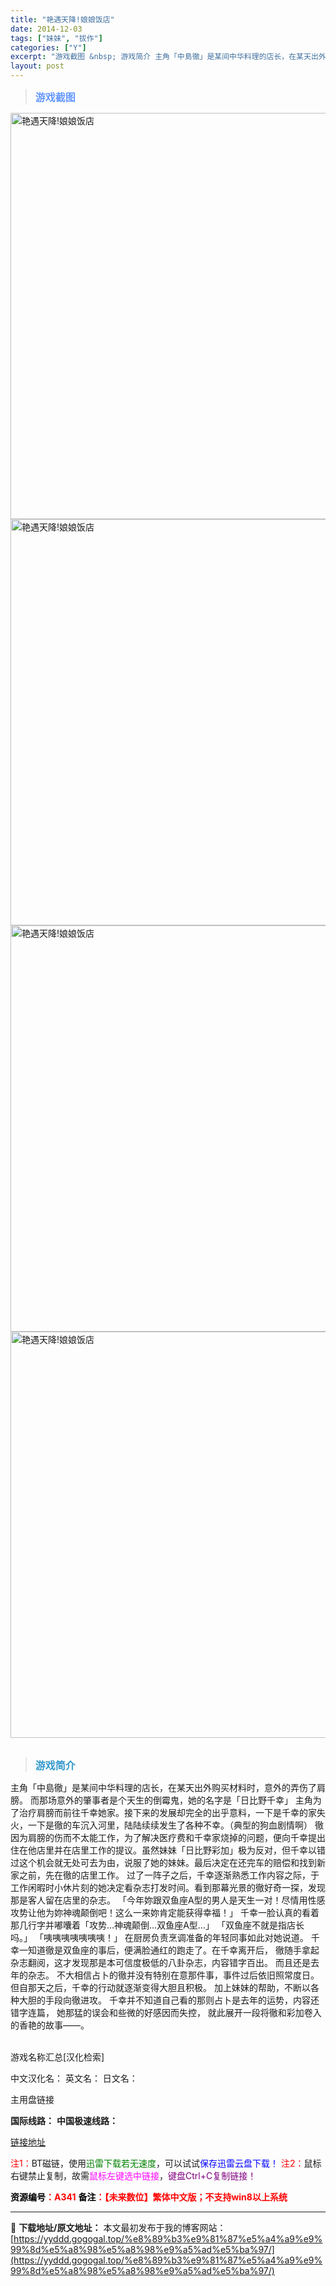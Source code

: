 ```yaml
---
title: "艳遇天降!娘娘饭店"
date: 2014-12-03
tags: ["妹妹", "拔作"]
categories: ["Y"]
excerpt: "游戏截图 &nbsp; 游戏简介 主角「中島徹」是某间中华料理的店长，在某天出外购买材料时，意外的弄伤了肩膀。 而那场意外的肇事者是个天生的倒霉鬼，她的名字是「日比野千幸」 主角为了治疗肩膀而前往千幸她家。接下来的发展却完全的出乎意料，一下是千幸的家失火，一下是徹的车沉入河里，陆陆续续发生了各种不幸&hellip;"
layout: post
---
```


<div>
<blockquote><b><span style="font-size: 12pt; color: #6699ff;">游戏截图</span></b></blockquote>
<div><img title="点击放大" src="https://yyddd.gogogal.top/wp-content/uploads/2025/04/20250430_681202991b28d.webp" alt="艳遇天降!娘娘饭店" width="650" /></div>
<div><img title="点击放大" src="https://yyddd.gogogal.top/wp-content/uploads/2025/04/20250430_6812029aab04a.webp" alt="艳遇天降!娘娘饭店" width="650" /></div>
<div><img title="点击放大" src="https://yyddd.gogogal.top/wp-content/uploads/2025/04/20250430_6812029c52cbd.webp" alt="艳遇天降!娘娘饭店" width="650" /></div>
<div><img title="点击放大" src="https://yyddd.gogogal.top/wp-content/uploads/2025/04/20250430_6812029d837e7.webp" alt="艳遇天降!娘娘饭店" width="650" /></div>
&nbsp;
<blockquote><b><span style="font-size: 12pt; color: #3399cc;">游戏简介</span></b></blockquote>
<div>主角「中島徹」是某间中华料理的店长，在某天出外购买材料时，意外的弄伤了肩膀。
而那场意外的肇事者是个天生的倒霉鬼，她的名字是「日比野千幸」
主角为了治疗肩膀而前往千幸她家。接下来的发展却完全的出乎意料，一下是千幸的家失火，一下是徹的车沉入河里，陆陆续续发生了各种不幸。（典型的狗血剧情啊）
徹因为肩膀的伤而不太能工作，为了解决医疗费和千幸家烧掉的问题，便向千幸提出住在他店里并在店里工作的提议。虽然妹妹「日比野彩加」极为反对，但千幸以错过这个机会就无处可去为由，说服了她的妹妹。最后决定在还完车的赔偿和找到新家之前，先在徹的店里工作。
过了一阵子之后，千幸逐渐熟悉工作内容之际，于工作闲暇时小休片刻的她决定看杂志打发时间。看到那幕光景的徹好奇一探，发现那是客人留在店里的杂志。
「今年妳跟双鱼座A型的男人是天生一对！尽情用性感攻势让他为妳神魂颠倒吧！这么一来妳肯定能获得幸福！」
千幸一脸认真的看着那几行字并嘟囔着「攻势…神魂颠倒…双鱼座A型…」
「双鱼座不就是指店长吗。」
「咦咦咦咦咦咦咦！」
在厨房负责烹调准备的年轻同事如此对她说道。
千幸一知道徹是双鱼座的事后，便满脸通红的跑走了。在千幸离开后，
徹随手拿起杂志翻阅，这才发现那是本可信度极低的八卦杂志，内容错字百出。
而且还是去年的杂志。
不大相信占卜的徹并没有特别在意那件事，事件过后依旧照常度日。
但自那天之后，千幸的行动就逐渐变得大胆且积极。
加上妹妹的帮助，不断以各种大胆的手段向徹进攻。
千幸并不知道自己看的那则占卜是去年的运势，内容还错字连篇，
她那猛的误会和些微的好感因而失控，
就此展开一段将徹和彩加卷入的香艳的故事——。</div>
&nbsp;

游戏名称汇总[汉化检索]

中文汉化名：
英文名：
日文名：
</div>
<div class="panel panel-primary">
<div class="panel-heading">主用盘链接</div>
<div class="panel-body">

<b>国际线路：</b>
<b>中国极速线路：</b>

<!--wechatfans start-->

<a href="https://pan.xunlei.com/s/VOSc43OAyHczbpJmmbdK-0pkA1?pwd=rxgd#">链接地址</a>

<!--wechatfans end-->
<span style="color: #ff0000;">注1：</span>BT磁链，使用<span style="color: #008000;">迅雷下载若无速度</span>，可以试试<span style="color: #0000ff;">保存迅雷云盘下载！</span>
<span style="color: #ff0000;">注2：</span>鼠标右键禁止复制，故需<span style="color: #ff00ff;">鼠标左键选中链接</span>，<span style="color: #800080;">键盘Ctrl+C复制链接！</span>

</div>
<div class="panel-footer"><span style="color: #ff0000;"><b><span style="color: #000000;">资源编号</span>：A341</b></span>
<span style="color: #ff0000;"><b><span style="color: #000000;">备注</span>：【未来数位】繁体中文版；不支持win8以上系统</b></span></div>
</div>

---
📖 **下载地址/原文地址：** 本文最初发布于我的博客网站：[https://yyddd.gogogal.top/%e8%89%b3%e9%81%87%e5%a4%a9%e9%99%8d%e5%a8%98%e5%a8%98%e9%a5%ad%e5%ba%97/](https://yyddd.gogogal.top/%e8%89%b3%e9%81%87%e5%a4%a9%e9%99%8d%e5%a8%98%e5%a8%98%e9%a5%ad%e5%ba%97/)
